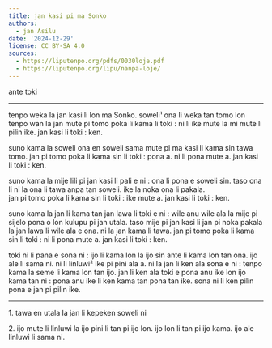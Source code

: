 ```yaml
---
title: jan kasi pi ma Sonko
authors:
  - jan Asilu
date: '2024-12-29'
license: CC BY-SA 4.0
sources:
  - https://liputenpo.org/pdfs/0030loje.pdf
  - https://liputenpo.org/lipu/nanpa-loje/
---
```


ante toki

---

tenpo weka la jan kasi li lon ma Sonko. soweli¹ ona li weka tan tomo lon tenpo wan la jan mute pi tomo poka li kama li toki : ni li ike mute la mi mute li pilin ike. jan kasi li toki : ken.

suno kama la soweli ona en soweli sama mute pi ma kasi li kama sin tawa tomo. jan pi tomo poka li kama sin li toki : pona a. ni li pona mute a. jan kasi li toki : ken.

suno kama la mije lili pi jan kasi li pali e ni : ona li pona e soweli sin. taso ona li ni la ona li tawa anpa tan soweli. ike la noka ona li pakala.  
jan pi tomo poka li kama sin li toki : ike mute a. jan kasi li toki : ken.

suno kama la jan li kama tan jan lawa li toki e ni : wile anu wile ala la mije pi sijelo pona o lon kulupu pi jan utala. taso mije pi jan kasi li jan pi noka pakala la jan lawa li wile ala e ona. ni la jan kama li tawa. jan pi tomo poka li kama sin li toki : ni li pona mute a. jan kasi li toki : ken.

toki ni li pana e sona ni : ijo li kama lon la ijo sin ante li kama lon tan ona. ijo ale li sama ni. ni li linluwi² ike pi pini ala a. ni la jan li ken ala sona e ni : tenpo kama la seme li kama lon tan ijo. jan li ken ala toki e pona anu ike lon ijo kama tan ni : pona anu ike li ken kama tan pona tan ike. sona ni li ken pilin pona e jan pi pilin ike.

---

1\. tawa en utala la jan li kepeken soweli ni

2\. ijo mute li linluwi la ijo pini li tan pi ijo lon. ijo lon li tan pi ijo kama. ijo ale linluwi li sama ni.   
